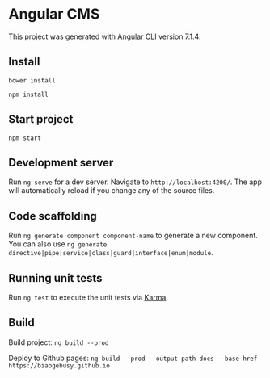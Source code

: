 # Angular CMS

This project was generated with [Angular CLI](https://github.com/angular/angular-cli) version 7.1.4.

## Install

`bower install`

`npm install`

## Start project

`npm start`

## Development server

Run `ng serve` for a dev server. Navigate to `http://localhost:4200/`. The app will automatically reload if you change any of the source files.

## Code scaffolding

Run `ng generate component component-name` to generate a new component. You can also use `ng generate directive|pipe|service|class|guard|interface|enum|module`.

## Running unit tests

Run `ng test` to execute the unit tests via [Karma](https://karma-runner.github.io).


## Build

Build project: `ng build --prod`

Deploy to Github pages: `ng build --prod --output-path docs --base-href https://biaogebusy.github.io`

